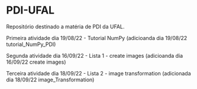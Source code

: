 # PDI-UFAL
Repositório destinado a matéria de PDI da UFAL.

Primeira atividade dia 19/08/22 - Tutorial NumPy (adicioanda dia 19/08/22 tutorial_NumPy_PDI)

Segunda atividade dia 16/09/22 - Lista 1 - create images (adicioanda dia 16/09/22 create images)

Terceira atividade dia 18/09/22 - Lista 2 - image transformation (adicionada dia 18/09/22 image_Transformation)
